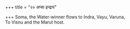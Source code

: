 +++
title = "२० अप्सा इन्द्राय"

+++
Soma, the Water-winner flows to Indra, Vayu, Varuna,  
     To Visnu and the Marut host.